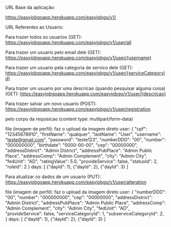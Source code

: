 URL Base da aplicação:

https://easyjobgoapp.herokuapp.com/easyjobgo/v1/

URL Referentes ao Usuario:

Para trazer todos so usuarios (GET):
https://easyjobgoapp.herokuapp.com/easyjobgo/v1/user/all

Para trazer um usuario pelo email dele (GET):
https://easyjobgoapp.herokuapp.com/easyjobgo/v1/user/{username}

Para trazer um usuario pela categoria de servico dele (GET):
https://easyjobgoapp.herokuapp.com/easyjobgo/v1/user/{serviceCategoryId}

Para trazer um usuario por uma descricao (quando pesquisar alguma coisa) (GET):
https://easyjobgoapp.herokuapp.com/easyjobgo/v1/user/{descricao}

Para trazer salvar um novo usuario (POST):
https://easyjobgoapp.herokuapp.com/easyjobgo/v1/user/registration

pelo corpo da requisicao (content type: multipart/form-data)

file (imagem de perfil): faz o upload da imagem direto
user:
{
	"cpf": "12345678910",
	"firstName": "qualquer",
	"lastName": "User",
	"username": "teste@gmail.com",
	"password": "teste123",
	"numberDDD": "00",
	"number": "000000000",
	"birthdate": "0000-00-00",
	"cep": "00000000",
	"addressDistrict": "Admin District",
	"addressPubPlace": "Admin Public Place",
	"addressComp": "Admin Complement",
	"city": "Admin City",
	"fedUnit": "AD",
	"ratingValue": 5.0,
	"provideService": false,
	"statusId": 2,
	"roleId": 2
}
days:
[
	{"dayId": 1},
	{"dayId": 2},
	{"dayId": 3}
]

Para atualizar os dados de um usuario (PUT):
https://easyjobgoapp.herokuapp.com/easyjobgo/v1/user/alteration

file (imagem de perfil): faz o upload da imagem direto
user:
{
	"numberDDD": "00",
	"number": "000000000",
	"cep": "00000000",
	"addressDistrict": "Admin District",
	"addressPubPlace": "Admin Public Place",
	"addressComp": "Admin Complement",
	"city": "Admin City",
	"fedUnit": "AD",
	"provideService": false,
    "serviceCategoryId": 1,
    "subserviceCategoryId": 2,
}
days:
[
	{"dayId": 1},
	{"dayId": 2},
	{"dayId": 3}
]



